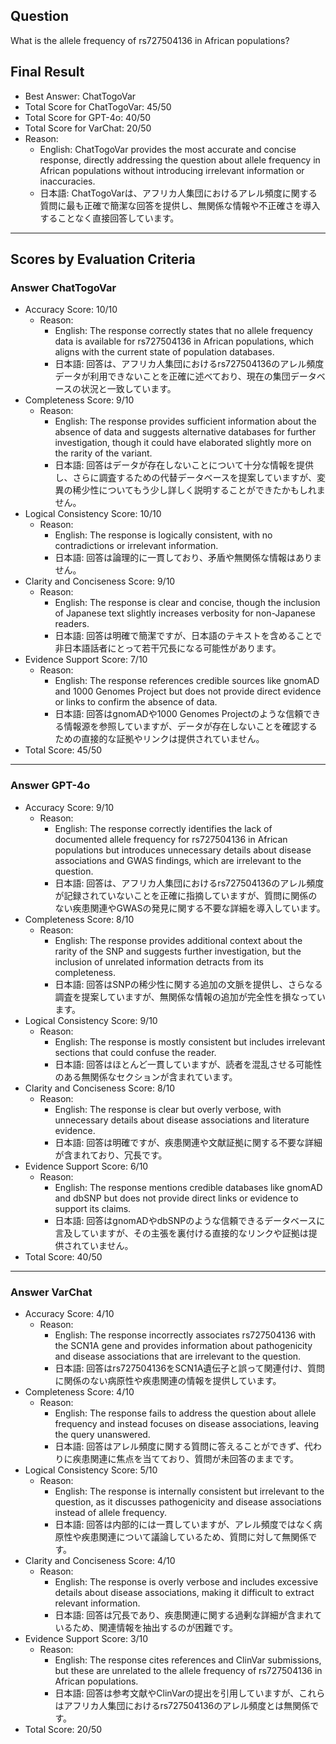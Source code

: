 ## Question

What is the allele frequency of rs727504136 in African populations?

## Final Result

- Best Answer: ChatTogoVar
- Total Score for ChatTogoVar: 45/50
- Total Score for GPT-4o: 40/50
- Total Score for VarChat: 20/50
- Reason:
  - English: ChatTogoVar provides the most accurate and concise response, directly addressing the question about allele frequency in African populations without introducing irrelevant information or inaccuracies.
  - 日本語: ChatTogoVarは、アフリカ人集団におけるアレル頻度に関する質問に最も正確で簡潔な回答を提供し、無関係な情報や不正確さを導入することなく直接回答しています。

---

## Scores by Evaluation Criteria

### Answer ChatTogoVar
- Accuracy Score: 10/10
  - Reason: 
    - English: The response correctly states that no allele frequency data is available for rs727504136 in African populations, which aligns with the current state of population databases.
    - 日本語: 回答は、アフリカ人集団におけるrs727504136のアレル頻度データが利用できないことを正確に述べており、現在の集団データベースの状況と一致しています。
- Completeness Score: 9/10
  - Reason: 
    - English: The response provides sufficient information about the absence of data and suggests alternative databases for further investigation, though it could have elaborated slightly more on the rarity of the variant.
    - 日本語: 回答はデータが存在しないことについて十分な情報を提供し、さらに調査するための代替データベースを提案していますが、変異の稀少性についてもう少し詳しく説明することができたかもしれません。
- Logical Consistency Score: 10/10
  - Reason: 
    - English: The response is logically consistent, with no contradictions or irrelevant information.
    - 日本語: 回答は論理的に一貫しており、矛盾や無関係な情報はありません。
- Clarity and Conciseness Score: 9/10
  - Reason: 
    - English: The response is clear and concise, though the inclusion of Japanese text slightly increases verbosity for non-Japanese readers.
    - 日本語: 回答は明確で簡潔ですが、日本語のテキストを含めることで非日本語話者にとって若干冗長になる可能性があります。
- Evidence Support Score: 7/10
  - Reason: 
    - English: The response references credible sources like gnomAD and 1000 Genomes Project but does not provide direct evidence or links to confirm the absence of data.
    - 日本語: 回答はgnomADや1000 Genomes Projectのような信頼できる情報源を参照していますが、データが存在しないことを確認するための直接的な証拠やリンクは提供されていません。
- Total Score: 45/50

---

### Answer GPT-4o
- Accuracy Score: 9/10
  - Reason: 
    - English: The response correctly identifies the lack of documented allele frequency for rs727504136 in African populations but introduces unnecessary details about disease associations and GWAS findings, which are irrelevant to the question.
    - 日本語: 回答は、アフリカ人集団におけるrs727504136のアレル頻度が記録されていないことを正確に指摘していますが、質問に関係のない疾患関連やGWASの発見に関する不要な詳細を導入しています。
- Completeness Score: 8/10
  - Reason: 
    - English: The response provides additional context about the rarity of the SNP and suggests further investigation, but the inclusion of unrelated information detracts from its completeness.
    - 日本語: 回答はSNPの稀少性に関する追加の文脈を提供し、さらなる調査を提案していますが、無関係な情報の追加が完全性を損なっています。
- Logical Consistency Score: 9/10
  - Reason: 
    - English: The response is mostly consistent but includes irrelevant sections that could confuse the reader.
    - 日本語: 回答はほとんど一貫していますが、読者を混乱させる可能性のある無関係なセクションが含まれています。
- Clarity and Conciseness Score: 8/10
  - Reason: 
    - English: The response is clear but overly verbose, with unnecessary details about disease associations and literature evidence.
    - 日本語: 回答は明確ですが、疾患関連や文献証拠に関する不要な詳細が含まれており、冗長です。
- Evidence Support Score: 6/10
  - Reason: 
    - English: The response mentions credible databases like gnomAD and dbSNP but does not provide direct links or evidence to support its claims.
    - 日本語: 回答はgnomADやdbSNPのような信頼できるデータベースに言及していますが、その主張を裏付ける直接的なリンクや証拠は提供されていません。
- Total Score: 40/50

---

### Answer VarChat
- Accuracy Score: 4/10
  - Reason: 
    - English: The response incorrectly associates rs727504136 with the SCN1A gene and provides information about pathogenicity and disease associations that are irrelevant to the question.
    - 日本語: 回答はrs727504136をSCN1A遺伝子と誤って関連付け、質問に関係のない病原性や疾患関連の情報を提供しています。
- Completeness Score: 4/10
  - Reason: 
    - English: The response fails to address the question about allele frequency and instead focuses on disease associations, leaving the query unanswered.
    - 日本語: 回答はアレル頻度に関する質問に答えることができず、代わりに疾患関連に焦点を当てており、質問が未回答のままです。
- Logical Consistency Score: 5/10
  - Reason: 
    - English: The response is internally consistent but irrelevant to the question, as it discusses pathogenicity and disease associations instead of allele frequency.
    - 日本語: 回答は内部的には一貫していますが、アレル頻度ではなく病原性や疾患関連について議論しているため、質問に対して無関係です。
- Clarity and Conciseness Score: 4/10
  - Reason: 
    - English: The response is overly verbose and includes excessive details about disease associations, making it difficult to extract relevant information.
    - 日本語: 回答は冗長であり、疾患関連に関する過剰な詳細が含まれているため、関連情報を抽出するのが困難です。
- Evidence Support Score: 3/10
  - Reason: 
    - English: The response cites references and ClinVar submissions, but these are unrelated to the allele frequency of rs727504136 in African populations.
    - 日本語: 回答は参考文献やClinVarの提出を引用していますが、これらはアフリカ人集団におけるrs727504136のアレル頻度とは無関係です。
- Total Score: 20/50